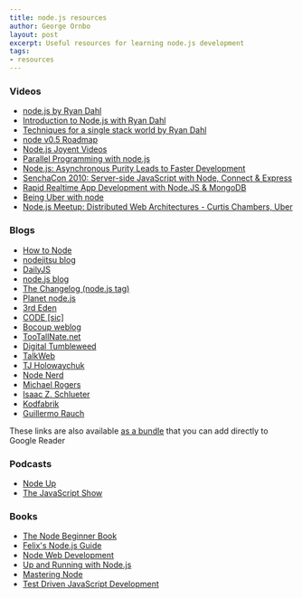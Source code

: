 ```yaml
---
title: node.js resources
author: George Ornbo
layout: post
excerpt: Useful resources for learning node.js development
tags:
- resources
---
```


### Videos

* [node.js by Ryan Dahl][33]
* [Introduction to Node.js with Ryan Dahl][9]
* [Techniques for a single stack world by Ryan Dahl][33]
* [node v0.5 Roadmap][35]
* [Node.js Joyent Videos][38]
* [Parallel Programming with node.js][6]
* [Node.js: Asynchronous Purity Leads to Faster Development][7]
* [SenchaCon 2010: Server-side JavaScript with Node, Connect & Express][8]
* [Rapid Realtime App Development with Node.JS & MongoDB][32]
* [Being Uber with node][36]
* [Node.js Meetup: Distributed Web Architectures - Curtis Chambers, Uber][37]

### Blogs 

* [How to Node][10]
* [nodejitsu blog][11]
* [DailyJS][12]
* [node.js blog][13]
* [The Changelog (node.js tag)][14]
* [Planet node.js][15]
* [3rd Eden][16]
* [CODE \[sic\]][17]
* [Bocoup weblog][18]
* [TooTallNate.net][19]
* [Digital Tumbleweed][20]
* [TalkWeb][21]
* [TJ Holowaychuk][22]
* [Node Nerd][23]
* [Michael Rogers][24]
* [Isaac Z. Schlueter][25]
* [Kodfabrik][26]
* [Guillermo Rauch][27]

These links are also available [as a bundle][28] that you can add directly to Google Reader

### Podcasts

* [Node Up][29]
* [The JavaScript Show][30]

### Books

* [The Node Beginner Book][1]
* [Felix's Node.js Guide][2]
* [Node Web Development][3]
* [Up and Running with Node.js][4]  
* [Mastering Node][5]
* [Test Driven JavaScript Development][31]


[1]: http://nodebeginner.org/
[2]: http://nodeguide.com/
[3]: http://www.packtpub.com/node-javascript-web-development/book
[4]: http://ofps.oreilly.com/titles/9781449398583/
[5]: http://visionmedia.github.com/masteringnode/
[6]: http://www.infoq.com/presentations/Parallel-Programming-with-Nodejs
[7]: http://www.infoq.com/presentations/nodejs
[8]: http://vimeo.com/18077379
[9]: http://www.youtube.com/watch?v=jo_B4LTHi3I
[10]: http://howtonode.org/
[11]: http://blog.nodejitsu.com/
[12]: http://dailyjs.com/
[13]: http://blog.nodejs.org
[14]: http://thechangelog.com/tagged/node.js
[15]: http://www.planetnodejs.com/
[16]: http://blog.3rd-eden.com/
[17]: http://marcorogers.com/blog/
[18]: http://weblog.bocoup.com/
[19]: https://tootallnate.net/
[20]: http://digitaltumbleweed.com/
[21]: http://talkweb.eu/
[22]: http://tjholowaychuk.com/
[23]: http://nodenerd.net/
[24]: http://www.mikealrogers.com/
[25]: http://blog.izs.me/
[26]: http://io.kodfabrik.com/
[27]: http://devthought.com/
[28]: http://www.google.co.uk/reader/bundle/user%2F09921663692746895687%2Fbundle%2Fnodejs%20Reading%20List
[29]: http://nodeup.com/
[30]: http://javascriptshow.com/
[31]: http://tddjs.com/
[32]: http://www.10gen.com/presentation/mongosf2011/nodejs
[33]: http://jsconf.eu/2009/video_nodejs_by_ryan_dahl.html
[34]: http://jsconf.eu/2010/speaker/techniques_for_a_single_stack.html
[35]: http://ontwik.com/nodejs/nodeconf-2011-ryan-dahl/
[36]: http://blip.tv/jsconf/nodeconf-2011-curtis-chambers-5455813
[37]: http://www.joyentcloud.com/resources/videos/node-js-office-hours-curtis-chambers-uber/
[38]: http://www.joyentcloud.com/videocategories/nodejs/
